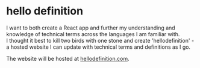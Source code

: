 # hello definition

I want to both create a React app and further my understanding and knowledge of technical terms across the languages I am familiar with.<br>
I thought it best to kill two birds with one stone and create 'hellodefinition' - a hosted website I can update with technical terms and definitions as I go.

The website will be hosted at [hellodefinition.com](hellodefinition.com).

